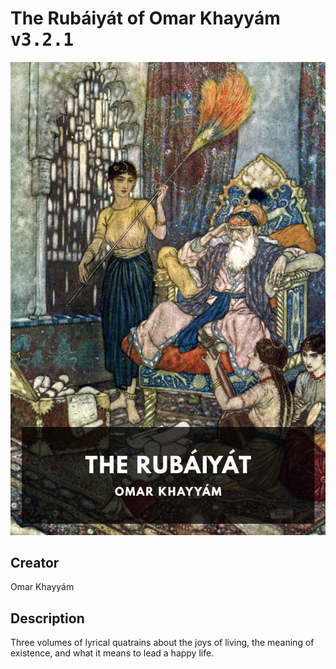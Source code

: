 
# The Rubáiyát of Omar Khayyám <kbd>v3.2.1</kbd>

<center>
  <img src="./cover-1024.jpg"/>
</center>

## Creator
Omar Khayyám

## Description
Three volumes of lyrical quatrains about the joys of living, the meaning of existence, and what it means to lead a happy life.
